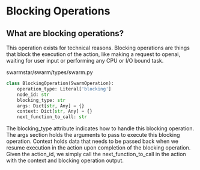 # Blocking Operations
## What are blocking operations?
This operation exists for technical reasons. Blocking operations are things that block the execution of the action, like making a request to openai, waiting for user input or performing any CPU or I/O bound task. 

<span class="pathname">swarmstar/swarm/types/swarm.py</span>
``` py
class BlockingOperation(SwarmOperation):
    operation_type: Literal['blocking']
    node_id: str
    blocking_type: str  
    args: Dict[str, Any] = {}
    context: Dict[str, Any] = {}
    next_function_to_call: str 
```

The blocking_type attribute indicates how to handle this blocking operation. The args section holds the arguments to pass to execute this blocking operation. Context holds data that needs to be passed back when we resume execution in the action upon completion of the blocking operation. Given the action_id, we simply call the next_function_to_call in the action with the context and blocking operation output.